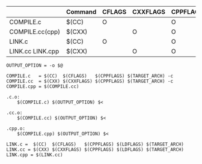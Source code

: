 |                  | Command | CFLAGS | CXXFLAGS | CPPFLAGS | LDFLAGS |
|------------------|---------|--------|----------|----------|---------|
| COMPILE.c        |  $(CC)  |    O   |          |     O    |         |
| COMPILE.cc(cpp)  |  $(CXX) |        |     O    |     O    |         |
| LINK.c           |  $(CC)  |    O   |          |     O    |    O    |
| LINK.cc LINK.cpp |  $(CXX) |        |     O    |     O    |    O    |

```
OUTPUT_OPTION = -o $@

COMPILE.c   = $(CC)  $(CFLAGS)   $(CPPFLAGS) $(TARGET_ARCH) -c
COMPILE.cc  = $(CXX) $(CXXFLAGS) $(CPPFLAGS) $(TARGET_ARCH) -c
COMPILE.cpp = $(COMPILE.cc)

.c.o:
	$(COMPILE.c) $(OUTPUT_OPTION) $<

.cc.o:
	$(COMPILE.cc) $(OUTPUT_OPTION) $<

.cpp.o:
	$(COMPILE.cpp) $(OUTPUT_OPTION) $<

LINK.c =  $(CC)  $(CFLAGS)   $(CPPFLAGS) $(LDFLAGS) $(TARGET_ARCH)
LINK.cc = $(CXX) $(CXXFLAGS) $(CPPFLAGS) $(LDFLAGS) $(TARGET_ARCH)
LINK.cpp = $(LINK.cc)
```
